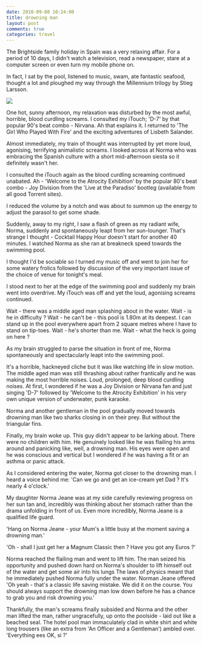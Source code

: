 ```yaml
---
date: 2010-09-08 10:24:00
title: drowning man
layout: post
comments: true
categories: travel
---
```

The Brightside family holiday in Spain was a very relaxing affair. For a
period of 10 days, I didn't watch a television, read a newspaper, stare
at a computer screen or even turn my mobile phone on.

In fact, I sat by the pool, listened to music, swam, ate fantastic
seafood, thought a lot and ploughed my way through the Millennium
trilogy by Stieg Larsson.

<a href="http://picasaweb.google.co.uk/lh/photo/fYXZfK5ABbL1eHCIngPp2g?feat=embedwebsite"><img src="http://lh3.ggpht.com/_l2uGy1RGCiE/TIdiF80AvLI/AAAAAAAABn0/b4PtHcYd1Y0/s400/DSC00370.JPG" /></a>

One hot, sunny afternoon, my relaxation was disturbed by the most
awful, horrible, blood curdling screams. I consulted my iTouch; 'D-7'
by that popular 90's beat combo - Nirvana. Ah that explains it. I
returned to 'The Girl Who Played With Fire' and the exciting
adventures of Lisbeth Salander.

Almost immediately, my train of thought was interrupted by yet more
loud, agonising, terrifying animalistic screams. I looked across at
Norma who was embracing the Spanish culture with a short mid-afternoon
siesta so it definitely wasn't her.

I consulted the iTouch again as the blood curdling screaming continued
unabated. Ah - 'Welcome to the Atrocity Exhibition' by the popular
80's beat combo - Joy Division from the 'Live at the Paradiso' bootleg
(available from all good Torrent sites).

I reduced the volume by a notch and was about to summon up the energy to
adjust the parasol to get some shade.

Suddenly, away to my right, I saw a flash of green as my radiant wife,
Norma, suddenly and spontaneously leapt from her sun-lounger. That's
strange I thought - Cocktail Happy Hour doesn't start for another 40
minutes. I watched Norma as she ran at breakneck speed towards the
swimming pool.

I thought I'd be sociable so I turned my music off and went to join her
for some watery frolics followed by discussion of the very important
issue of the choice of venue for tonight's meal.

I stood next to her at the edge of the swimming pool and suddenly my
brain went into overdrive. My iTouch was off and yet the loud, agonising
screams continued.

Wait - there was a middle aged man splashing about in the water. Wait -
is he in difficulty ? Wait - he can't be - this pool is 1.80m at its
deepest. I can stand up in the pool everywhere apart from 2 square
metres where I have to stand on tip-toes. Wait - he's shorter than me.
Wait - what the heck is going on here ?

As my brain struggled to parse the situation in front of me, Norma
spontaneously and spectacularly leapt into the swimming pool.

It's a horrible, hackneyed cliche but it was like watching life in
slow motion. The middle aged man was still thrashing about rather
frantically and he was making the most horrible noises. Loud,
prolonged, deep blood curdling noises. At first, I wondered if he was
a Joy Division or Nirvana fan and just singing 'D-7' followed by
'Welcome to the Atrocity Exhibition' in his very own unique version of
underwater, punk karaoke.

Norma and another gentleman in the pool gradually moved towards drowning
man like two sharks closing in on their prey. But without the triangular
fins.

Finally, my brain woke up. This guy didn't appear to be larking about.
There were no children with him. He genuinely looked like he was
flailing his arms around and panicking like, well, a drowning man. His
eyes were open and he was conscious and vertical but I wondered if he
was having a fit or an asthma or panic attack.

As I considered entering the water, Norma got closer to the drowning
man. I heard a voice behind me: 'Can we go and get an ice-cream yet
Dad ? It's nearly 4 o'clock.'

My daughter Norma Jeane was at my side carefully reviewing progress on
her sun tan and, incredibly was thinking about her stomach rather than
the drama unfolding in front of us. Even more incredibly, Norma Jeane is
a qualified life guard.

'Hang on Norma Jeane - your Mum's a little busy at the moment saving a
drowning man.'

'Oh - shall I just get her a Magnum Classic then ? Have you got any
Euros ?'

Norma reached the flailing man and went to lift him. The man seized
his opportunity and pushed down hard on Norma's shoulder to lift
himself out of the water and get some air into his lungs The laws of
physics meant that he immediately pushed Norma fully under the
water. Norman Jeane offered 'Oh yeah - that's a classic life saving
mistake. We did it on the course. You should always support the
drowning man low down before he has a chance to grab you and risk
drowning you.'

Thankfully, the man's screams finally subsided and Norma and the other
man lifted the man, rather ungracefully, up onto the poolside - laid
out like a beached seal. The hotel pool man immaculately clad in white
shirt and white long trousers (like an extra from 'An Officer and a
Gentleman') ambled over. 'Everything ees OK, si ?'
